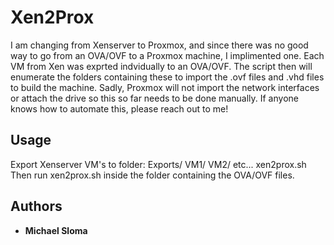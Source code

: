 # Xen2Prox

I am changing from Xenserver to Proxmox, and since there was no good way to go from an OVA/OVF
to a Proxmox machine, I implimented one.
Each VM from Xen was exprted indvidually to an OVA/OVF. The script then will enumerate the folders
containing these to import the .ovf files and .vhd files to build the machine. Sadly,
Proxmox will not import the network interfaces or attach the drive so this so far needs to be done
manually. If anyone knows how to automate this, please reach out to me!

## Usage
Export Xenserver VM's to folder:
	Exports/
			VM1/
			VM2/
			etc...
	xen2prox.sh
Then run xen2prox.sh inside the folder containing the OVA/OVF files.

## Authors

* **Michael Sloma**

